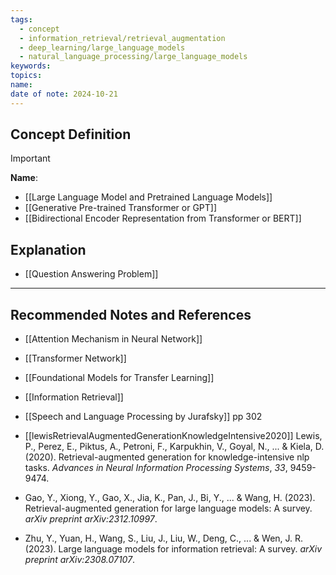```yaml
---
tags:
  - concept
  - information_retrieval/retrieval_augmentation
  - deep_learning/large_language_models
  - natural_language_processing/large_language_models
keywords: 
topics: 
name: 
date of note: 2024-10-21
---
```


## Concept Definition

>[!important]
>**Name**: 



- [[Large Language Model and Pretrained Language Models]]
- [[Generative Pre-trained Transformer or GPT]]
- [[Bidirectional Encoder Representation from Transformer or BERT]]


## Explanation


- [[Question Answering Problem]]


-----------
##  Recommended Notes and References


- [[Attention Mechanism in Neural Network]]
- [[Transformer Network]]
- [[Foundational Models for Transfer Learning]]

- [[Information Retrieval]]


- [[Speech and Language Processing by Jurafsky]] pp 302
- [[lewisRetrievalAugmentedGenerationKnowledgeIntensive2020]] Lewis, P., Perez, E., Piktus, A., Petroni, F., Karpukhin, V., Goyal, N., ... & Kiela, D. (2020). Retrieval-augmented generation for knowledge-intensive nlp tasks. _Advances in Neural Information Processing Systems_, _33_, 9459-9474.
- Gao, Y., Xiong, Y., Gao, X., Jia, K., Pan, J., Bi, Y., ... & Wang, H. (2023). Retrieval-augmented generation for large language models: A survey. _arXiv preprint arXiv:2312.10997_.
- Zhu, Y., Yuan, H., Wang, S., Liu, J., Liu, W., Deng, C., ... & Wen, J. R. (2023). Large language models for information retrieval: A survey. _arXiv preprint arXiv:2308.07107_.
